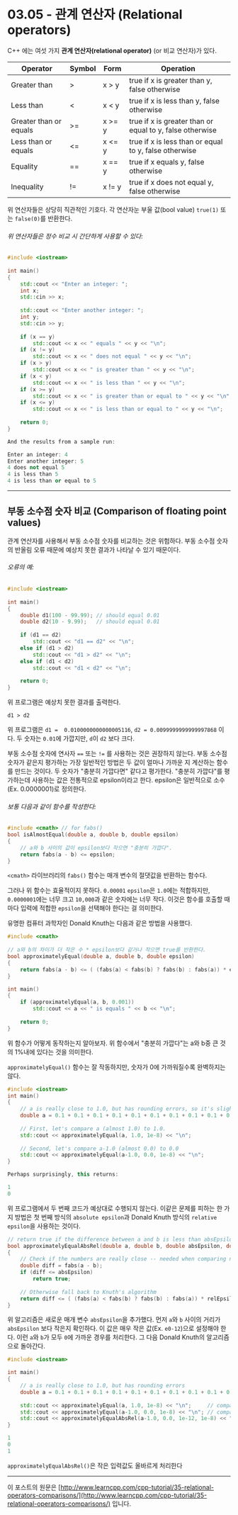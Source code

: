 # 03.05 - 관계 연산자 (Relational operators)

C++ 에는 여섯 가지 **관계 연산자(relational operator)** (or 비교 연산자)가 있다.

| Operator               | Symbol | Form   | Operation                                                |
| ---------------------- | ------ | ------ | -------------------------------------------------------- |
| Greater than           | >      | x > y  | true if x is greater than y, false otherwise             |
| Less than              | <      | x < y  | true if x is less than y, false otherwise                |
| Greater than or equals | >=     | x >= y | true if x is greater than or equal to y, false otherwise |
| Less than or equals    | <=     | x <= y | true if x is less than or equal to y, false otherwise    |
| Equality               | ==     | x == y | true if x equals y, false otherwise                      |
| Inequality             | !=     | x != y | true if x does not equal y, false otherwise              |

위 연산자들은 상당히 직관적인 기호다. 각 연산자눈 부울 값(bool value) `true(1)` 또는 `false(0)`를 반환한다.

###### 위 연산자들은 정수 비교 시 간단하게 사용할 수 있다:

```cpp
#include <iostream>
 
int main()
{
    std::cout << "Enter an integer: ";
    int x;
    std::cin >> x;
 
    std::cout << "Enter another integer: ";
    int y;
    std::cin >> y;
 
    if (x == y)
        std::cout << x << " equals " << y << "\n";
    if (x != y)
        std::cout << x << " does not equal " << y << "\n";
    if (x > y)
        std::cout << x << " is greater than " << y << "\n";
    if (x < y)
        std::cout << x << " is less than " << y << "\n";
    if (x >= y)
        std::cout << x << " is greater than or equal to " << y << "\n";
    if (x <= y)
        std::cout << x << " is less than or equal to " << y << "\n";
 
    return 0;
}

And the results from a sample run:

Enter an integer: 4
Enter another integer: 5
4 does not equal 5
4 is less than 5
4 is less than or equal to 5
```

---

## 부동 소수점 숫자 비교 (Comparison of floating point values)

관계 연산자를 사용해서 부동 소수점 숫자를 비교하는 것은 위험하다. 부동 소수점 숫자의 반올림 오류 때문에 예상치 못한 결과가 나타날 수 있기 때문이다.

###### 오류의 예:

```cpp
#include <iostream>
 
int main()
{
    double d1(100 - 99.99); // should equal 0.01
    double d2(10 - 9.99);   // should equal 0.01
 
    if (d1 == d2)
        std::cout << "d1 == d2" << "\n";
    else if (d1 > d2)
        std::cout << "d1 > d2" << "\n";
    else if (d1 < d2)
        std::cout << "d1 < d2" << "\n";
    
    return 0;
}
```

위 프로그램은 예상치 못한 결과를 출력한다.

```
d1 > d2
```

위 프로그램은 `d1 =  0.0100000000000005116`, `d2 = 0.0099999999999997868` 이다. 두 숫자는 `0.01`에 가깝지만, `d`이 `d2` 보다 크다.

부동 소수점 숫자에 연사자 `==` 또는 `!=` 를 사용하는 것은 권장하지 않는다. 부동 소수점 숫자가 같은지 평가하는 가장 일반적인 방법은 두 값이 얼마나 가까운 지 계산하는 함수를 만드는 것이다. 두 숫자가 "충분히 가깝다면" 같다고 평가한다. "충분히 가깝다"를 평가하는데 사용하는 값은 전통적으로 epsilon이라고 한다. epsilon은 일반적으로 소수(Ex. 0.0000001)로 정의한다.

###### 보통 다음과 같이 함수를 작성한다:

```cpp
#include <cmath> // for fabs()
bool isAlmostEqual(double a, double b, double epsilon)
{
    // a와 b 사이의 값이 epsilon보다 작으면 "충분히 가깝다".
    return fabs(a - b) <= epsilon;
}
```

`<cmath>` 라이브러리의 `fabs()` 함수는 매개 변수의 절댓값을 반환하는 함수다.

그러나 위 함수는 효율적이지 못하다. `0.00001` `epsilon`은 `1.0`에는 적합하지만, `0.0000001`에는 너무 크고 `10,000`과 같은 숫자에는 너무 작다. 이것은 함수를 호출할 때마다 입력에 적합한 `epsilon`을 선택해야 한다는 걸 의미한다. 

유명한 컴퓨터 과학자인 Donald Knuth는 다음과 같은 방법을 사용했다.

```cpp
#include <cmath>
 
// a와 b의 차이가 더 작은 수 * epsilon보다 같거나 작으면 true를 반환한다.
bool approximatelyEqual(double a, double b, double epsilon)
{
    return fabs(a - b) <= ( (fabs(a) < fabs(b) ? fabs(b) : fabs(a)) * epsilon);
}

int main()
{
    if (approximatelyEqual(a, b, 0.001))
    	std::cout << a << " is equals " << b << "\n";
    
    return 0;
}
```

위 함수가 어떻게 동작하는지 알아보자. 위 함수에서 "충분히 가깝다"는 a와 b중 큰 것의 1%내에 있다는 것을 의미한다.

`approximatelyEqual()` 함수는 잘 작동하지만, 숫자가 0에 가까워질수록 완벽하지는 않다.

```cpp
#include <iostream>
int main()
{
    // a is really close to 1.0, but has rounding errors, so it's slightly smaller than 1.0
    double a = 0.1 + 0.1 + 0.1 + 0.1 + 0.1 + 0.1 + 0.1 + 0.1 + 0.1 + 0.1;
 
    // First, let's compare a (almost 1.0) to 1.0.
    std::cout << approximatelyEqual(a, 1.0, 1e-8) << "\n";
 
    // Second, let's compare a-1.0 (almost 0.0) to 0.0
    std::cout << approximatelyEqual(a-1.0, 0.0, 1e-8) << "\n";
}

Perhaps surprisingly, this returns:

1
0
```

위 프로그램에서 두 번째 코드가 예상대로 수행되지 않는다. 이같은 문제를 피하는 한 가지 방법은 첫 번째 방식의 `absolute epsilon`과 Donald Knuth 방식의 `relative epsilon`을 사용하는 것이다.

```cpp
// return true if the difference between a and b is less than absEpsilon, or within relEpsilon percent of the larger of a and b
bool approximatelyEqualAbsRel(double a, double b, double absEpsilon, double relEpsilon)
{
    // Check if the numbers are really close -- needed when comparing numbers near zero.
    double diff = fabs(a - b);
    if (diff <= absEpsilon)
        return true;
 
    // Otherwise fall back to Knuth's algorithm
    return diff <= ( (fabs(a) < fabs(b) ? fabs(b) : fabs(a)) * relEpsilon);
}
```

위 알고리즘은 새로운 매개 변수 `absEpsilon`을 추가했다. 먼저 `a`와 `b` 사이의 거리가 `absEpsilon` 보다 작은지 확인하다. 이 값은 매우 작은 값(Ex. `e0-12`)으로 설정해야 한다. 이런 `a`와 `b`가 모두 `0`에 가까운 경우를 처리한다. 그 다음 Donald Knuth의 알고리즘으로 돌아간다.

```cpp
#include <iostream>

int main()
{
    // a is really close to 1.0, but has rounding errors
    double a = 0.1 + 0.1 + 0.1 + 0.1 + 0.1 + 0.1 + 0.1 + 0.1 + 0.1 + 0.1;
 
    std::cout << approximatelyEqual(a, 1.0, 1e-8) << "\n";     // compare "almost 1.0" to 1.0
    std::cout << approximatelyEqual(a-1.0, 0.0, 1e-8) << "\n"; // compare "almost 0.0" to 0.0
    std::cout << approximatelyEqualAbsRel(a-1.0, 0.0, 1e-12, 1e-8) << "\n"; // compare "almost 0.0" to 0.0
}

1
0
1
```

`approximatelyEqualAbsRel()`은 작은 입력값도 올바르게 처리한다

---

이 포스트의 원문은 [http://www.learncpp.com/cpp-tutorial/35-relational-operators-comparisons/](http://www.learncpp.com/cpp-tutorial/35-relational-operators-comparisons/) 입니다.